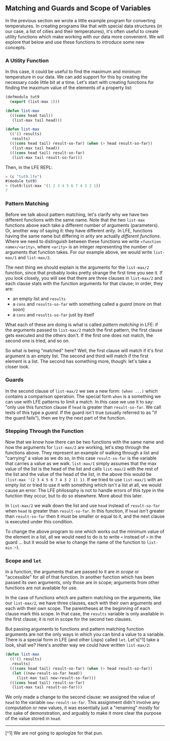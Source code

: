 ## Matching and Guards and Scope of Variables

In the previous section we wrote a little example program for converting temperatures. In creating programs like that with special data structures (in our case, a list of cities and their temperatures), it's often useful to create utility functions which make working with our data more convenient. We will explore that below and use these functions to introduce some new concepts.

### A Utility Function

In this case, it could be useful to find the maximum and minimum temperature in our data. We can add support for this by creating the necessary code little bit at a time. Let's start with creating functions for finding the maximum value of the elements of a property list:

```lisp
(defmodule tut9
  (export (list-max 1)))

(defun list-max
  (((cons head tail))
   (list-max tail head)))

(defun list-max
  (('() results)
   results)
  (((cons head tail) result-so-far) (when (> head result-so-far))
   (list-max tail head))
  (((cons head tail) result-so-far)
   (list-max tail result-so-far)))
```

Then, in the LFE REPL:

```lisp
> (c "tut9.lfe")
#(module tut9)
> (tut9:list-max '(1 2 3 4 5 6 7 4 3 2 1))
7
```

### Pattern Matching

Before we talk about pattern matching, let's clarify why we have two different functions with the same name. Note that the two ``list-max`` functions above each take a different number of arguments (parameters). Or, another way of saying it: they have different *arity*. In LFE, functions having the same name but differing in arity are actually *different functions*. Where we need to distinguish between these functions we write ``<function name>/<arity>``, where ``<arity>`` is an integer representing the number of arguments that function takes. For our example above, we would write ``list-max/1`` and ``list-max/2``.

The next thing we should explain is the arguments for the ``list-max/2`` function, since that probably looks pretty strange the first time you see it. If you look closely, you will see that there are three clauses in ``list-max/2`` and each clause stats with the function arguments for that clause; in order, they are:

* an empty list and ``results``
* a ``cons`` and ``results-so-far`` with something called a *guard* (more on that soon)
* a ``cons`` and ``results-so-far`` just by itself

What each of these are doing is what is called *pattern matching* in LFE: if the arguments passed to ``list-max/2`` match the first pattern, the first clause gets executed and the others don't. If the first one does not match, the second one is tried, and so on.

So what is being "matched" here? Well, the first clause will match if it's first argument is an empty list. The second and third will match if the first element is a list. The second has something more, though: let's take a closer look.

### Guards

In the second clause of ``list-max/2`` we see a new form: ``(when ...)`` which contains a comparison operation. The special form ``when`` is a something we can use with LFE patterns to limit a match. In this case we use it to say: "only use this function clause if ``head`` is greater than ``result-so-far``. We call tests of this type a *guard*. If the guard isn't true (usually referred to as "if the guard fails"), then we try the next part of the function. 

### Stepping Through the Function

Now that we know how there can be two functions with the same name and how the arguments for ``list-max/2`` are working, let's step through the functions above. They represent an example of walking through a list and "carrying" a value as we do so, in this case ``result-so-far`` is the variable that carries a value as we walk. ``list-max/1`` simply assumes that the max value of the list is the head of the list and calls ``list-max/2`` with the rest of the list and the value of the head of the list, in the above this would be ``(list-max '(2 3 4 5 6 7 4 3 2 1) 1)``. If we tried to use ``list-max/1`` with an empty list or tried to use it with something which isn't a list at all, we would cause an error. The LFE philosophy is not to handle errors of this type in the function they occur, but to do so elsewhere. More about this later.

In ``list-max/2`` we walk down the list and use ``head`` instead of ``result-so-far`` when ``head`` is greater than ``result-so-far``. In this function, if ``head`` *isn't* greater than ``result-so-far`` then it must be smaller or equal to it, and the next clause is executed under this condition.

To change the above program to one which works out the minimum value of the element in a list, all we would need to do is to write ``<`` instead of ``>`` in the guard ... but it would be wise to change the name of the function to ``list-min`` :-).

### Scope and ``let``

In a function, the arguments that are passed to it are *in scope* or "accessible" for all of that function. In another function which has been passed its own arguments, only those are in scope; arguments from other functions are not available for use.

In the case of functions which are pattern matching on the arguments, like our ``list-max/2``, we have three clauses, each with their own arguments and each with their own scope. The parentheses at the beginning of each clause mark this scope. In that case, the ``results`` variable is only available in the first clause; it is not in scope for the second two clauses.

But passing arguments to functions and pattern matching function arguments are not the only ways in which you can bind a value to a variable. There is a special form in LFE (and other Lisps) called ``let``. Let's[^1] take a look, shall we? Here's another way we could have written ``list-max/2``:

```lisp
(defun list-max
  (('() results)
   results)
  (((cons head tail) result-so-far) (when (> head result-so-far))
   (let ((new-result-so-far head))
     (list-max tail new-result-so-far)))
  (((cons head tail) result-so-far)
   (list-max tail result-so-far)))
```

We only made a change to the second clause: we assigned the value of ``head`` to the variable ``new-result-so-far``. This assignment didn't involve any computation or new values, it was essentially just a "renaming" mostly for the sake of demonstration, and arguably to make it more clear the purpose of the value stored in ``head``.


----

[^1] We are not going to apologize for that pun.

